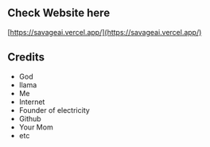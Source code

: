 ## Check Website here
[https://savageai.vercel.app/](https://savageai.vercel.app/)



## Credits

- God
- llama
- Me
- Internet
- Founder of electricity
- Github
- Your Mom
- etc
